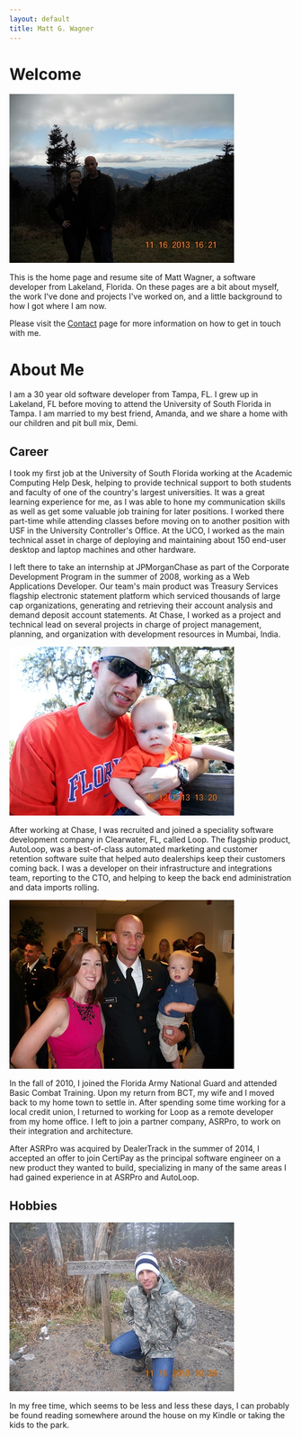 ```yaml
---
layout: default
title: Matt G. Wagner
---
```


# Welcome

<img src="/images/Mountains.JPG" />

This is the home page and resume site of Matt Wagner, a software developer from Lakeland, Florida. On these pages are a bit about myself, the work I've done and projects I've worked on, and a little background to how I got where I am now. 

Please visit the [Contact](/contactme) page for more information on how to get in touch with me.

# About Me

I am a 30 year old software developer from Tampa, FL. I grew up in Lakeland, FL before moving to attend the University of South Florida in Tampa. I am married to my best friend, Amanda, and we share a home with our children and pit bull mix, Demi.

## Career

I took my first job at the University of South Florida working at the Academic Computing Help Desk, helping to provide technical support to both students and faculty of one of the country's largest universities. It was a great learning experience for me, as I was able to hone my communication skills as well as get some valuable job training for later positions. I worked there part-time while attending classes before moving on to another position with USF in the University Controller's Office. At the UCO, I worked as the main technical asset in charge of deploying and maintaining about 150 end-user desktop and laptop machines and other hardware.

I left there to take an internship at JPMorganChase as part of the Corporate Development Program in the summer of 2008, working as a Web Applications Developer. Our team's main product was Treasury Services flagship electronic statement platform which serviced thousands of large cap organizations, generating and retrieving their account analysis and demand deposit account statements. At Chase, I worked as a project and technical lead on several projects in charge of project management, planning, and organization with development resources in Mumbai, India.

<img src="/images/ColtonAndMe.JPG" />

After working at Chase, I was recruited and joined a speciality software development company in Clearwater, FL, called Loop. The flagship product, AutoLoop, was a best-of-class automated marketing and customer retention software suite that helped auto dealerships keep their customers coming back. I was a developer on their infrastructure and integrations team, reporting to the CTO, and helping to keep the back end administration and data imports rolling.

<img src="/images/Graduation.JPG" />

In the fall of 2010, I joined the Florida Army National Guard and attended Basic Combat Training. Upon my return from BCT, my wife and I moved back to my home town to settle in. After spending some time working for a local credit union, I returned to working for Loop as a remote developer from my home office. I left to join a partner company, ASRPro, to work on their integration and architecture.

After ASRPro was acquired by DealerTrack in the summer of 2014, I accepted an offer to join CertiPay as the principal software engineer on a new product they wanted to build, specializing in many of the same areas I had gained experience in at ASRPro and AutoLoop.

## Hobbies

<img src="/images/AppalachianTrail.JPG" />

In my free time, which seems to be less and less these days, I can probably be found reading somewhere around the house on my Kindle or taking the kids to the park.
